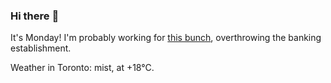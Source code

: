 ### Hi there :wave:

It's Monday! I'm probably working for [this bunch](https://github.com/kohofinancial), overthrowing the banking establishment.

Weather in Toronto: mist, at +18°C.

